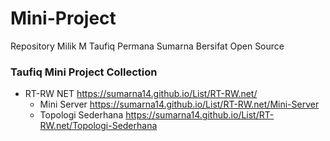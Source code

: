# Mini-Project
Repository Milik M Taufiq Permana Sumarna Bersifat Open Source


### Taufiq Mini Project Collection


- RT-RW NET https://sumarna14.github.io/List/RT-RW.net/
	- Mini Server https://sumarna14.github.io/List/RT-RW.net/Mini-Server
	- Topologi Sederhana https://sumarna14.github.io/List/RT-RW.net/Topologi-Sederhana
